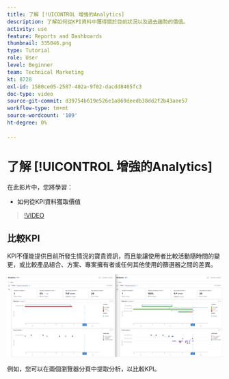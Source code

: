 ```yaml
---
title: 了解 [!UICONTROL 增強的Analytics]
description: 了解如何從KPI資料中獲得關於目前狀況以及過去趨勢的價值。
activity: use
feature: Reports and Dashboards
thumbnail: 335046.png
type: Tutorial
role: User
level: Beginner
team: Technical Marketing
kt: 8728
exl-id: 1580ce05-2587-402a-9f02-dacdd8405fc3
doc-type: video
source-git-commit: d39754b619e526e1a869deedb38dd2f2b43aee57
workflow-type: tm+mt
source-wordcount: '109'
ht-degree: 0%

---
```


# 了解 [!UICONTROL 增強的Analytics]

在此影片中，您將學習：

* 如何從KPI資料獲取價值

>[!VIDEO](https://video.tv.adobe.com/v/335046/?quality=12)

## 比較KPI

KPI不僅能提供目前所發生情況的寶貴資訊，而且能讓使用者比較活動隨時間的變更，或比較產品組合、方案、專案擁有者或任何其他使用的篩選器之間的差異。

![並排顯示兩個瀏覽器分頁的影像](assets/section-2-0.png)

例如，您可以在兩個瀏覽器分頁中提取分析，以比較KPI。
